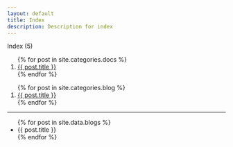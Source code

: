 ```yaml
---
layout: default
title: Index
description: Description for index
---
```

<p>Index (5)</p>

<ol>
    {% for post in site.categories.docs %}
        <li><a href="{{ site.url }}/Web.GHP.IO{{ post.url }}">{{ post.title }}</a></li>
    {% endfor %}
</ol>
<ol>
    {% for post in site.categories.blog %}
        <li><a href="{{ site.url }}/Web.GHP.IO{{ post.url }}">{{ post.title }}</a></li>
    {% endfor %}
</ol>

<hr />

<ul>
    {% for post in site.data.blogs %}
        <li>{{ post.title }}</li>
    {% endfor %}
</ul>